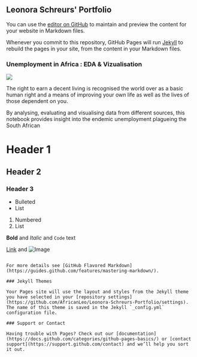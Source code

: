 ## Leonora Schreurs' Portfolio



You can use the [editor on GitHub](https://github.com/AfricanLeo/Leonora-Schreurs-Portfolio/edit/main/README.md) to maintain and preview the content for your website in Markdown files.

Whenever you commit to this repository, GitHub Pages will run [Jekyll](https://jekyllrb.com/) to rebuild the pages in your site, from the content in your Markdown files.

### Unemployment in Africa : EDA & Vizualisation

![](/images/Depositphotos_44446473_xl-2015.jpg)

The right to earn a decent living is recognised the world over as a basic human right and a means of improving your own life as well as the lives of those dependent on you.  

By analysing, evaluating and visualising data from different sources, this notebook provides insight into the endemic unemployment plagueing the South African 

# Header 1
## Header 2
### Header 3

- Bulleted
- List

1. Numbered
2. List

**Bold** and _Italic_ and `Code` text

[Link](url) and ![Image](src)
```

For more details see [GitHub Flavored Markdown](https://guides.github.com/features/mastering-markdown/).

### Jekyll Themes

Your Pages site will use the layout and styles from the Jekyll theme you have selected in your [repository settings](https://github.com/AfricanLeo/Leonora-Schreurs-Portfolio/settings). The name of this theme is saved in the Jekyll `_config.yml` configuration file.

### Support or Contact

Having trouble with Pages? Check out our [documentation](https://docs.github.com/categories/github-pages-basics/) or [contact support](https://support.github.com/contact) and we’ll help you sort it out.
